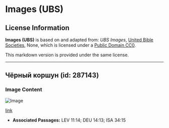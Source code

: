 # Images (UBS)

## License Information

**Images (UBS)** is based on and adapted from: _UBS Images_, [United Bible Societies](https://unitedbiblesocieties.org/), None, which is licensed under a [Public Domain CC0](https://creativecommons.org/public-domain/cc0/).

This markdown version is provided under the same license.



--------------------------------

## Чёрный коршун (id: 287143)

### Image Content

![Image](https://cdn.aquifer.bible/aquifer-content/resources/Media/WEB-0567_black_kite.jpg)

[link](https://cdn.aquifer.bible/aquifer-content/resources/Media/WEB-0567_black_kite.jpg)

* **Associated Passages:** LEV 11:14; DEU 14:13; ISA 34:15


